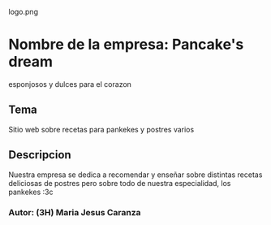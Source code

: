 logo.png


# Nombre de la empresa: Pancake's dream
esponjosos y dulces para el corazon

## Tema
Sitio web sobre recetas para pankekes y postres varios

## Descripcion
Nuestra empresa se dedica a recomendar y enseñar sobre distintas recetas deliciosas de postres pero sobre todo de nuestra especialidad, los pankekes :3c

### Autor: (3H) Maria Jesus Caranza

